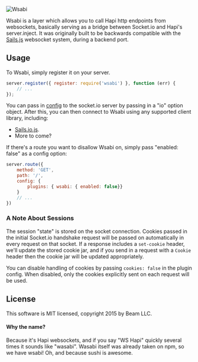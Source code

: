 ![Wsabi](http://i.imgur.com/ERLVuf7.png)

Wsabi is a layer which allows you to call Hapi http endpoints from websockets, basically serving as a bridge between Socket.io and Hapi's server.inject. It was originally built to be backwards compatible with the [Sails.js](http://sailsjs.org/#!/) websocket system, during a backend port.

## Usage

To Wsabi, simply register it on your server.

```js
server.register({ register: require('wsabi') }, function (err) {
    // ...
});
```

You can pass in [config](https://github.com/Automattic/engine.io#methods-1) to the socket.io server by passing in a "io" option object. After this, you can then connect to Wsabi using any supported client library, including:

 * [Sails.io.js](https://github.com/balderdashy/sails.io.js).
 * More to come?

If there's a route you want to disallow Wsabi on, simply pass "enabled: false" as a config option:

```js
server.route({
    method: 'GET',
    path: '/',
    config: {
        plugins: { wsabi: { enabled: false}}
    }
    // ...
})
```

### A Note About Sessions

The session "state" is stored on the socket connection. Cookies passed in the initial Socket.io handshake request will be passed on automatically in every request on that socket. If a response includes a `set-cookie` header, we'll update the stored cookie jar, and if you send in a request with a `Cookie` header then the cookie jar will be updated appropriately.

You can disable handling of cookies by passing `cookies: false` in the plugin config. When disabled, only the cookies explicitly sent on each request will be used.

## License

This software is MIT licensed, copyright 2015 by Beam LLC.

#### Why the name?

Because it's Hapi websockets, and if you say "WS Hapi" quickly several times it sounds like "wasabi". Wasabi itself was already taken on npm, so we have wsabi! Oh, and because sushi is awesome.
